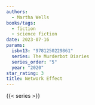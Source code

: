 ```yaml
---
authors:
  - Martha Wells
books/tags:
  - fiction
  - science fiction
date: 2023-07-16
params:
  isbn13: "9781250229861"
  series: The Murderbot Diaries
  series_order: "5"
  year: "2020"
star_rating: 3
title: Network Effect
---
```


<!--more-->

{{< series >}}